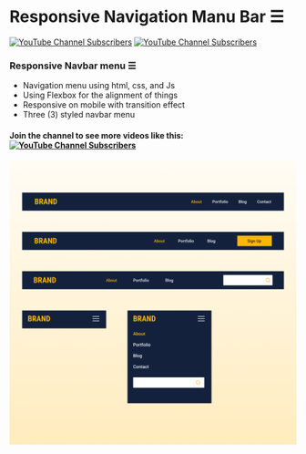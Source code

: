 # Responsive Navigation Manu Bar ☰ 

[<img alt="YouTube Channel Subscribers" src="https://img.shields.io/youtube/channel/subscribers/UCFu7l9eORUe3JZEnVzXe2_w?color=blue&label=Subcribe&logo=youtube&logoColor=red&style=for-the-badge">](https://www.youtube.com/channel/UCFu7l9eORUe3JZEnVzXe2_w?view_as=subscriber?sub_confirmation=1 "Watch on youtube") [<img alt="YouTube Channel Subscribers" src="https://img.shields.io/badge/Watch%20on-YouTube-blue?&style=for-the-badge">](https://youtu.be/XZpG1NnIUCM "Watch on youtube")


### Responsive Navbar menu ☰
- Navigation menu using html, css, and Js
- Using Flexbox for the alignment of things
- Responsive on mobile with transition effect
- Three (3) styled navbar menu

#### Join the channel to see more videos like this: [<img alt="YouTube Channel Subscribers" src="https://img.shields.io/youtube/channel/subscribers/UCFu7l9eORUe3JZEnVzXe2_w?color=blue&label=Subcribe&logo=youtube&logoColor=red&style=flat-square">](https://www.youtube.com/channel/UCFu7l9eORUe3JZEnVzXe2_w?view_as=subscriber?sub_confirmation=1 "Watch on youtube")

[<img alt="navbar menu" src="Navbar/navbar.png">](https://youtu.be/XZpG1NnIUCM "Watch on youtube")
